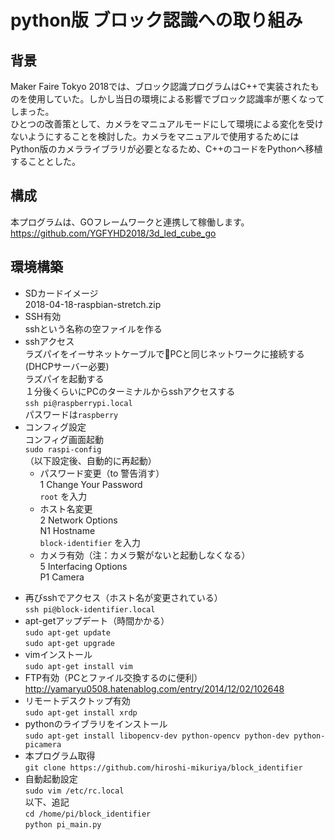 # python版 ブロック認識への取り組み

## 背景

Maker Faire Tokyo 2018では、ブロック認識プログラムはC++で実装されたものを使用していた。しかし当日の環境による影響でブロック認識率が悪くなってしまった。  
ひとつの改善策として、カメラをマニュアルモードにして環境による変化を受けないようにすることを検討した。カメラをマニュアルで使用するためにはPython版のカメラライブラリが必要となるため、C++のコードをPythonへ移植することとした。

## 構成

本プログラムは、GOフレームワークと連携して稼働します。  
https://github.com/YGFYHD2018/3d_led_cube_go

## 環境構築

* SDカードイメージ  
2018-04-18-raspbian-stretch.zip
* SSH有効  
sshという名称の空ファイルを作る
* sshアクセス  
ラズパイをイーサネットケーブルでPCと同じネットワークに接続する(DHCPサーバー必要)  
ラズパイを起動する  
１分後くらいにPCのターミナルからsshアクセスする  
`ssh pi@raspberrypi.local`  
パスワードは`raspberry`
* コンフィグ設定  
コンフィグ画面起動  
`sudo raspi-config`  
（以下設定後、自動的に再起動）
  * パスワード変更（to 警告消す）  
1 Change Your Password  
`root` を入力
  * ホスト名変更  
2 Network Options  
N1 Hostname  
`block-identifier` を入力
  * カメラ有効（注：カメラ繋がないと起動しなくなる）  
5 Interfacing Options  
P1 Camera  
<Yes>

* 再びsshでアクセス（ホスト名が変更されている）  
`ssh pi@block-identifier.local`
* apt-getアップデート（時間かかる）  
`sudo apt-get update`  
`sudo apt-get upgrade`
* vimインストール  
`sudo apt-get install vim`
* FTP有効（PCとファイル交換するのに便利）  
http://yamaryu0508.hatenablog.com/entry/2014/12/02/102648
* リモートデスクトップ有効  
`sudo apt-get install xrdp`
* pythonのライブラリをインストール  
`sudo apt-get install libopencv-dev python-opencv python-dev python-picamera`
* 本プログラム取得  
`git clone https://github.com/hiroshi-mikuriya/block_identifier`
* 自動起動設定  
`sudo vim /etc/rc.local`  
以下、追記  
`cd /home/pi/block_identifier`  
`python pi_main.py`